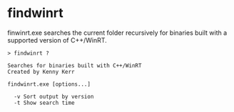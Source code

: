 # findwinrt
finwinrt.exe searches the current folder recursively for binaries built with a supported version of C++/WinRT.

```
> findwinrt ?

Searches for binaries built with C++/WinRT
Created by Kenny Kerr

findwinrt.exe [options...]

  -v Sort output by version
  -t Show search time
```

